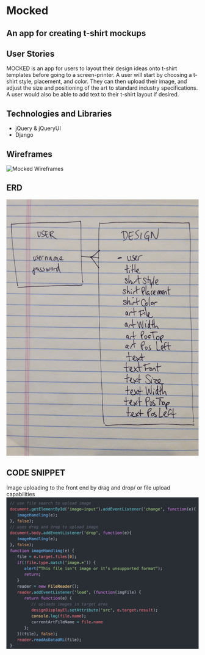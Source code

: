 # Mocked

## An app for creating t-shirt mockups

## User Stories
MOCKED is an app for users to layout their design ideas onto t-shirt templates before going to a screen-printer. A user will start by choosing a t-shirt style, placement, and color. They can then upload their image, and adjust the size and positioning of the art to standard industry specifications. A user would also be able to add text to their t-shirt layout if desired.

## Technologies and Libraries
<ul>
<li>jQuery & jQueryUI</li>
<li>Django</li>
</ul>


## Wireframes
![Mocked Wireframes](mocked_django/mocked_project/mocked/static/wireframes/wireframes.jpg)

## ERD
![Mocked Wireframes](mocked_django/mocked_project/mocked/static/wireframes/erd.jpg)

## CODE SNIPPET
Image uploading to the front end by drag and drop/ or file upload capabilities
![Mocked Wireframes](mocked_django/mocked_project/mocked/static/wireframes/image_handling.png)
